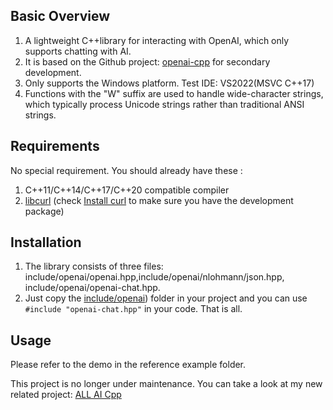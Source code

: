 ## Basic Overview
1. A lightweight C++library for interacting with OpenAI, which only supports chatting with AI.
2. It is based on the Github project: [openai-cpp](https://github.com/olrea/openai-cpp) for secondary development.
3. Only supports the Windows platform. Test IDE: VS2022(MSVC C++17)
4. Functions with the "W" suffix are used to handle wide-character strings, which typically process Unicode strings rather than traditional ANSI strings.

## Requirements
No special requirement. You should already have these :
1. C++11/C++14/C++17/C++20 compatible compiler
2. [libcurl](https://curl.se/libcurl/) (check [Install curl](https://everything.curl.dev/get) to make sure you have the development package)

## Installation
1. The library consists of three files: include/openai/openai.hpp,include/openai/nlohmann/json.hpp, include/openai/openai-chat.hpp. 
2. Just copy the [include/openai](https://github.com/WinterShadowy/ChatAI-Cpp/tree/master/chatai-cpp-main/include/openai)) folder in your project and you can use `#include "openai-chat.hpp"` in your code. That is all.  

## Usage
Please refer to the demo in the reference example folder.

This project is no longer under maintenance. You can take a look at my new related project: [ALL AI Cpp](https://github.com/WinterShadowy/ALL-AI-Cpp)
